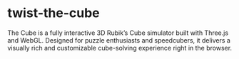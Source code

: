 # twist-the-cube
The Cube is a fully interactive 3D Rubik’s Cube simulator built with Three.js and WebGL. Designed for puzzle enthusiasts and speedcubers, it delivers a visually rich and customizable cube-solving experience right in the browser.
